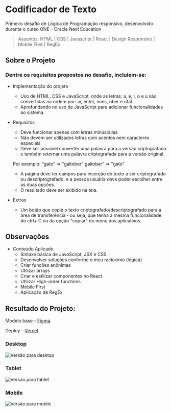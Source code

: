 # Codificador de Texto

Primeiro desafio de Lógica de Programação responsivo, desenvolvido durante o curso ONE - Oracle Next Education
> Assuntos: HTML | CSS | Javascript | React | Design Responsivo | Mobile First | RegEx

## Sobre o Projeto

### Dentre os requisitos propostos no desafio, incluiem-se:
* Implementação do projeto
    * Uso de HTML, CSS e JavaScript, onde as letras: a, e, i, o e u são convertidas na ordem por: ai, enter, imes, ober e ufat.
    * Aprofundando no uso de JavaScript para adicionar funcionalidades ao sistema.

* Requisitos
    * Deve funcionar apenas com letras minúsculas
    * Não devem ser utilizados letras com acentos nem caracteres especiais
    * Deve ser possível converter uma palavra para a versão criptografada e também retornar uma palavra criptografada para a versão original. 
    
    Por exemplo: "gato" => "gaitober" gaitober" => "gato"

    * A página deve ter campos para inserção do texto a ser criptografado ou descriptografado, e a pessoa usuária deve poder escolher entre as duas opções.
    * O resultado deve ser exibido na tela.

* Extras

    * Um botão que copie o texto criptografado/descriptografado para a área de transferência - ou seja, que tenha a mesma funcionalidade do ctrl+ C ou da opção "copiar" do menu dos aplicativos.

## Observações

* Conteúdo Aplicado
    * Sintaxe básica de JavaScript, JSX e CSS
    * Desenvolver soluções conforme o meu raciocínio (lógica)
    * Criar funcões anônimas
    * Utilizar arrays
    * Criar e estilizar componentes no React
    * Utilizar High-order functions
    * Mobile First
    * Aplicação de RegEx


## Resultado do Projeto:
Modelo base - [Figma](https://www.figma.com/file/tvFEYhVfZTjdJ5P24RGV21/Alura-Challenge---Desafio-1---L%C3%B3gica?node-id=0%3A1&mode=dev).

Deploy - [Vercel](https://codificador-umber.vercel.app/).

### Desktop

![Versão para desktop](https://i.imgur.com/AUXyfmi.png)

### Tablet

![Versão para tablet](https://i.imgur.com/OOYgpHQ.png)

### Mobile

![Versão para mobile](https://i.imgur.com/sRUaMuQ.png)
